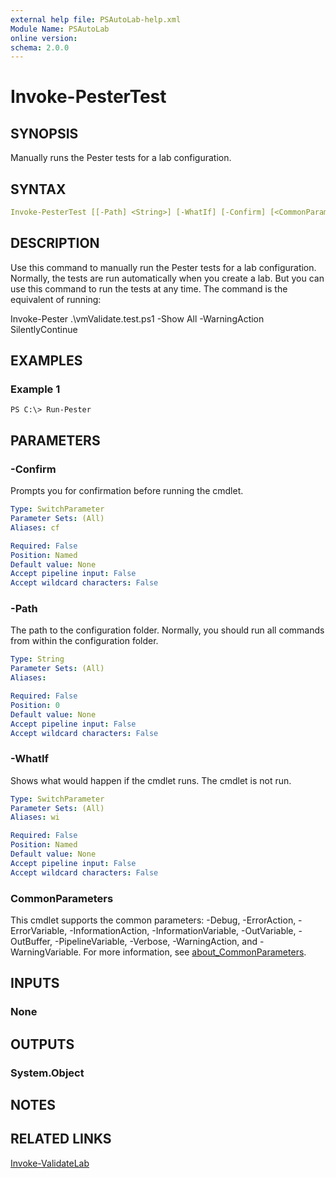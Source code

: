 ```yaml
---
external help file: PSAutoLab-help.xml
Module Name: PSAutoLab
online version:
schema: 2.0.0
---
```


# Invoke-PesterTest

## SYNOPSIS

Manually runs the Pester tests for a lab configuration.

## SYNTAX

```yaml
Invoke-PesterTest [[-Path] <String>] [-WhatIf] [-Confirm] [<CommonParameters>]
```

## DESCRIPTION

Use this command to manually run the Pester tests for a lab configuration. Normally, the tests are run automatically when you create a lab. But you can use this command to run the tests at any time. The command is the equivalent of running:

Invoke-Pester .\vmValidate.test.ps1 -Show All -WarningAction SilentlyContinue

## EXAMPLES

### Example 1

```shell
PS C:\> Run-Pester
```

## PARAMETERS

### -Confirm
Prompts you for confirmation before running the cmdlet.

```yaml
Type: SwitchParameter
Parameter Sets: (All)
Aliases: cf

Required: False
Position: Named
Default value: None
Accept pipeline input: False
Accept wildcard characters: False
```

### -Path
The path to the configuration folder.
Normally, you should run all commands from within the configuration folder.

```yaml
Type: String
Parameter Sets: (All)
Aliases:

Required: False
Position: 0
Default value: None
Accept pipeline input: False
Accept wildcard characters: False
```

### -WhatIf
Shows what would happen if the cmdlet runs.
The cmdlet is not run.

```yaml
Type: SwitchParameter
Parameter Sets: (All)
Aliases: wi

Required: False
Position: Named
Default value: None
Accept pipeline input: False
Accept wildcard characters: False
```

### CommonParameters
This cmdlet supports the common parameters: -Debug, -ErrorAction, -ErrorVariable, -InformationAction, -InformationVariable, -OutVariable, -OutBuffer, -PipelineVariable, -Verbose, -WarningAction, and -WarningVariable. For more information, see [about_CommonParameters](http://go.microsoft.com/fwlink/?LinkID=113216).

## INPUTS

### None

## OUTPUTS

### System.Object

## NOTES

## RELATED LINKS

[Invoke-ValidateLab](Invoke-ValidateLab.md)
